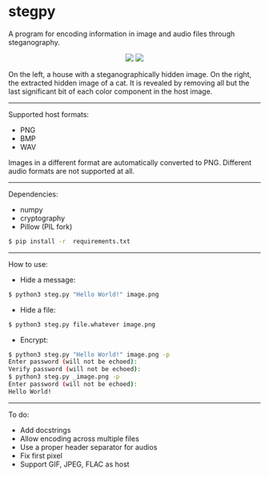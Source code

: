# stegpy

A program for encoding information in image and audio files through steganography.

<p align="middle">
  <img src="https://github.com/kamihfkjkf/stegpy/blob/master/images/house.png?raw=true"/>
  <img src="https://github.com/kamihfkjkf/stegpy/blob/master/images/_cat.jpeg?raw=true"/>
</p>

On the left, a house with a steganographically hidden image. On the right, the extracted hidden image of a cat. It is revealed by removing all but the last significant bit of each color component in the host image.

***
Supported host formats:
* PNG
* BMP
* WAV

Images in a different format are automatically converted to PNG. Different audio formats are not supported at all.

***
Dependencies:
* numpy
* cryptography
* Pillow (PIL fork)
```sh
$ pip install -r  requirements.txt
```
***
How to use:
* Hide a message:
```sh
$ python3 steg.py "Hello World!" image.png
```
* Hide a file:
```sh
$ python3 steg.py file.whatever image.png
```
* Encrypt:
```sh
$ python3 steg.py "Hello World!" image.png -p
Enter password (will not be echoed):
Verify password (will not be echoed):
$ python3 steg.py _image.png -p
Enter password (will not be echoed):
Hello World!
```
***
To do:
* Add docstrings
* Allow encoding across multiple files
* Use a proper header separator for audios
* Fix first pixel
* Support GIF, JPEG, FLAC as host
